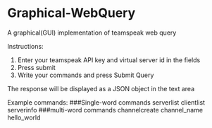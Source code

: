 # Graphical-WebQuery
A graphical(GUI) implementation of teamspeak web query

Instructions:
1. Enter your teamspeak API key and virtual server id in the fields
2. Press submit
3. Write your commands and press Submit Query

The response will be displayed as a JSON object in the text area

Example commands:
###Single-word commands
serverlist
clientlist
serverinfo
###multi-word commands
channelcreate channel_name hello_world
